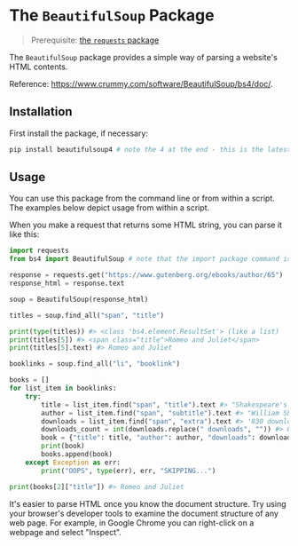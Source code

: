 # The `BeautifulSoup` Package

> Prerequisite: [the `requests` package](requests.md)

The `BeautifulSoup` package provides a simple way of parsing a website's HTML contents.

Reference: https://www.crummy.com/software/BeautifulSoup/bs4/doc/.

## Installation

First install the package, if necessary:

```sh
pip install beautifulsoup4 # note the 4 at the end - this is the latest version
```

## Usage

You can use this package from the command line or from within a script. The examples below depict usage from within a script.

When you make a request that returns some HTML string, you can parse it like this:

```py
import requests
from bs4 import BeautifulSoup # note that the import package command is `bs4`

response = requests.get("https://www.gutenberg.org/ebooks/author/65")
response_html = response.text

soup = BeautifulSoup(response_html)

titles = soup.find_all("span", "title")

print(type(titles)) #> <class 'bs4.element.ResultSet'> (like a list)
print(titles[5]) #> <span class="title">Romeo and Juliet</span>
print(titles[5].text) #> Romeo and Juliet

booklinks = soup.find_all("li", "booklink")

books = []
for list_item in booklinks:
    try:
        title = list_item.find("span", "title").text #> "Shakespeare's Sonnets"
        author = list_item.find("span", "subtitle").text #> "William Shakespeare"
        downloads = list_item.find("span", "extra").text #> '830 downloads'
        downloads_count = int(downloads.replace(" downloads", "")) #> 830
        book = {"title": title, "author": author, "downloads": downloads_count}
        print(book)
        books.append(book)
    except Exception as err:
        print("OOPS", type(err), err, "SKIPPING...")

print(books[2]["title"]) #> Romeo and Juliet
```

It's easier to parse HTML once you know the document structure. Try using your browser's developer tools to examine the document structure of any web page. For example, in Google Chrome you can right-click on a webpage and select "Inspect".

